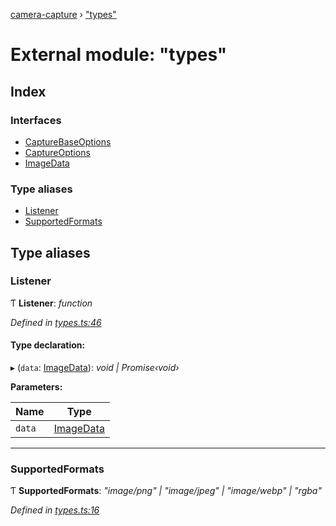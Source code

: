 [camera-capture](../README.md) › ["types"](_types_.md)

# External module: "types"

## Index

### Interfaces

* [CaptureBaseOptions](../interfaces/_types_.capturebaseoptions.md)
* [CaptureOptions](../interfaces/_types_.captureoptions.md)
* [ImageData](../interfaces/_types_.imagedata.md)

### Type aliases

* [Listener](_types_.md#listener)
* [SupportedFormats](_types_.md#supportedformats)

## Type aliases

###  Listener

Ƭ **Listener**: *function*

*Defined in [types.ts:46](https://github.com/cancerberoSgx/camera-capture/blob/31f9c91/camera-capture/src/types.ts#L46)*

#### Type declaration:

▸ (`data`: [ImageData](../interfaces/_types_.imagedata.md)): *void | Promise‹void›*

**Parameters:**

Name | Type |
------ | ------ |
`data` | [ImageData](../interfaces/_types_.imagedata.md) |

___

###  SupportedFormats

Ƭ **SupportedFormats**: *"image/png" | "image/jpeg" | "image/webp" | "rgba"*

*Defined in [types.ts:16](https://github.com/cancerberoSgx/camera-capture/blob/31f9c91/camera-capture/src/types.ts#L16)*
